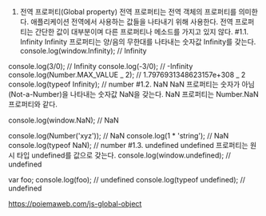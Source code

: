 1. 전역 프로퍼티(Global property)
   전역 프로퍼티는 전역 객체의 프로퍼티를 의미한다. 애플리케이션 전역에서 사용하는 값들을 나타내기 위해 사용한다. 전역 프로퍼티는 간단한 값이 대부분이며 다른 프로퍼티나 메소드를 가지고 있지 않다.
   #1.1. Infinity
   Infinity 프로퍼티는 양/음의 무한대를 나타내는 숫자값 Infinity를 갖는다.
   console.log(window.Infinity); // Infinity

console.log(3/0); // Infinity
console.log(-3/0); // -Infinity
console.log(Number.MAX_VALUE _ 2); // 1.7976931348623157e+308 _ 2
console.log(typeof Infinity); // number
#1.2. NaN
NaN 프로퍼티는 숫자가 아님(Not-a-Number)을 나타내는 숫자값 NaN을 갖는다. NaN 프로퍼티는 Number.NaN 프로퍼티와 같다.

console.log(window.NaN); // NaN

console.log(Number('xyz')); // NaN
console.log(1 \* 'string'); // NaN
console.log(typeof NaN); // number
#1.3. undefined
undefined 프로퍼티는 원시 타입 undefined를 값으로 갖는다.
console.log(window.undefined); // undefined

var foo;
console.log(foo); // undefined
console.log(typeof undefined); // undefined

https://poiemaweb.com/js-global-object
